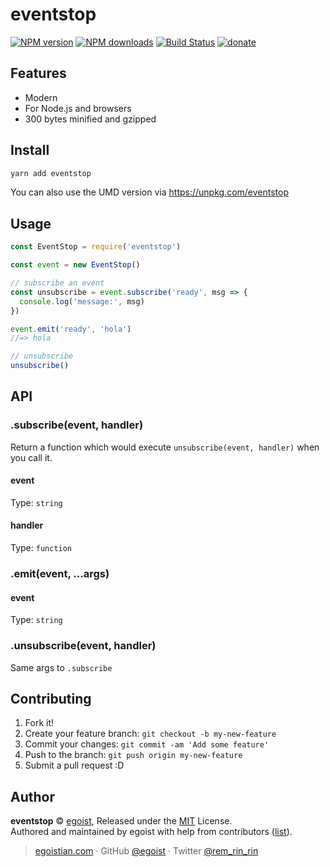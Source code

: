 # eventstop

[![NPM version](https://img.shields.io/npm/v/eventstop.svg?style=flat)](https://npmjs.com/package/eventstop) [![NPM downloads](https://img.shields.io/npm/dm/eventstop.svg?style=flat)](https://npmjs.com/package/eventstop) [![Build Status](https://img.shields.io/circleci/project/egoist/eventstop/master.svg?style=flat)](https://circleci.com/gh/egoist/eventstop) [![donate](https://img.shields.io/badge/$-donate-ff69b4.svg?maxAge=2592000&style=flat)](https://github.com/egoist/donate)

## Features

- Modern
- For Node.js and browsers
- 300 bytes minified and gzipped

## Install

```bash
yarn add eventstop
```

You can also use the UMD version via https://unpkg.com/eventstop

## Usage

```js
const EventStop = require('eventstop')

const event = new EventStop()

// subscribe an event
const unsubscribe = event.subscribe('ready', msg => {
  console.log('message:', msg)
})

event.emit('ready', 'hola')
//=> hola

// unsubscribe
unsubscribe()
```

## API

### .subscribe(event, handler)

Return a function which would execute `unsubscribe(event, handler)` when you call it.

#### event

Type: `string`

#### handler

Type: `function`

### .emit(event, ...args)

#### event

Type: `string`

### .unsubscribe(event, handler)

Same args to `.subscribe`

## Contributing

1. Fork it!
2. Create your feature branch: `git checkout -b my-new-feature`
3. Commit your changes: `git commit -am 'Add some feature'`
4. Push to the branch: `git push origin my-new-feature`
5. Submit a pull request :D


## Author

**eventstop** © [egoist](https://github.com/egoist), Released under the [MIT](./LICENSE) License.<br>
Authored and maintained by egoist with help from contributors ([list](https://github.com/egoist/eventstop/contributors)).

> [egoistian.com](https://egoistian.com) · GitHub [@egoist](https://github.com/egoist) · Twitter [@rem_rin_rin](https://twitter.com/rem_rin_rin)
